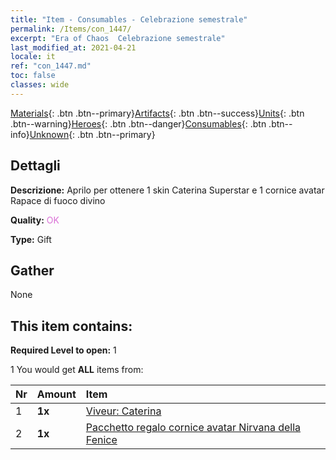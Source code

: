 ```yaml
---
title: "Item - Consumables - Celebrazione semestrale"
permalink: /Items/con_1447/
excerpt: "Era of Chaos  Celebrazione semestrale"
last_modified_at: 2021-04-21
locale: it
ref: "con_1447.md"
toc: false
classes: wide
---
```

 [Materials](/it/Items/){: .btn .btn--primary}[Artifacts](/it/Items/Artifacts/){: .btn .btn--success}[Units](/it/Items/Units/){: .btn .btn--warning}[Heroes](/it/Items/Heroes/){: .btn .btn--danger}[Consumables](/it/Items/Consumables/){: .btn .btn--info}[Unknown](/it/Items/Unknown/){: .btn .btn--primary}

## Dettagli
 **Descrizione:** Aprilo per ottenere 1 skin Caterina Superstar e 1 cornice avatar Rapace di fuoco divino

 **Quality:** <span style="color: #DA70D6">OK</span>

 **Type:** Gift

## Gather

  None

## This item contains:

 **Required Level to open:** 1

 1 You would get **ALL** items  from:

  | Nr | Amount |     Item    |
  |:---|:-------|:------------|
  | 1 |  **1x** | [Viveur: Caterina](/it/Items/con_1031/) |  | 
  | 2 |  **1x** | [Pacchetto regalo cornice avatar Nirvana della Fenice](/it/Items/con_618/) |  | 
